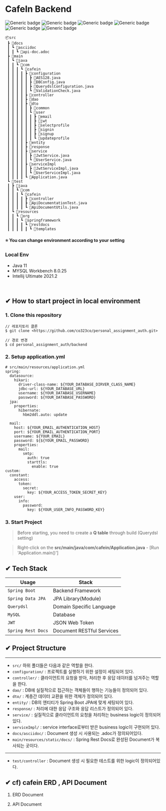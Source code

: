 # CafeIn Backend

![Generic badge](https://img.shields.io/badge/java-v11.0.11-green.svg) ![Generic badge](https://img.shields.io/badge/mysql-8.0.25-yellow.svg) ![Generic badge](https://img.shields.io/badge/springboot-v2.3.0-blue.svg) ![Generic badge](https://img.shields.io/badge/Gradle-v7.0.2-red.svg) ![Generic badge](https://img.shields.io/badge/querydsl-v4.3.1-blueviolet.svg) ![Generic badge](https://img.shields.io/badge/lombok-v1.18.12-orange.svg)

```
📦src
 ┣ 📂docs
 ┃ ┗ 📂asciidoc
 ┃ ┃ ┗ 📜api-doc.adoc
 ┣ 📂main
 ┃ ┗ 📂java
 ┃ ┃ ┗ 📂com
 ┃ ┃ ┃ ┗ 📂cafein
 ┃ ┃ ┃ ┃ ┣ 📂configuration
 ┃ ┃ ┃ ┃ ┃ ┣ 📜AES128.java
 ┃ ┃ ┃ ┃ ┃ ┣ 📜DBConfig.java
 ┃ ┃ ┃ ┃ ┃ ┣ 📜QuerydslConfiguration.java
 ┃ ┃ ┃ ┃ ┃ ┗ 📜ValidationCheck.java
 ┃ ┃ ┃ ┃ ┣ 📂controller
 ┃ ┃ ┃ ┃ ┣ 📂dao
 ┃ ┃ ┃ ┃ ┣ 📂dto
 ┃ ┃ ┃ ┃ ┃ ┣ 📂common
 ┃ ┃ ┃ ┃ ┃ ┗ 📂user
 ┃ ┃ ┃ ┃ ┃ ┃ ┣ 📂email
 ┃ ┃ ┃ ┃ ┃ ┃ ┣ 📂jwt
 ┃ ┃ ┃ ┃ ┃ ┃ ┣ 📂selectprofile
 ┃ ┃ ┃ ┃ ┃ ┃ ┣ 📂signin
 ┃ ┃ ┃ ┃ ┃ ┃ ┣ 📂signup
 ┃ ┃ ┃ ┃ ┃ ┃ ┗ 📂updateprofile
 ┃ ┃ ┃ ┃ ┣ 📂entity
 ┃ ┃ ┃ ┃ ┣ 📂response
 ┃ ┃ ┃ ┃ ┣ 📂service
 ┃ ┃ ┃ ┃ ┃ ┣ 📜JwtService.java
 ┃ ┃ ┃ ┃ ┃ ┗ 📜UserService.java
 ┃ ┃ ┃ ┃ ┣ 📂serviceImpl
 ┃ ┃ ┃ ┃ ┃ ┣ 📜JwtServiceImpl.java
 ┃ ┃ ┃ ┃ ┃ ┗ 📜UserServiceImpl.java
 ┃ ┃ ┃ ┃ ┗ 📜Application.java
 ┗ 📂test
 ┃ ┣ 📂java
 ┃ ┃ ┗ 📂com
 ┃ ┃ ┃ ┗ 📂cafein
 ┃ ┃ ┃ ┃ ┣ 📂controller
 ┃ ┃ ┃ ┃ ┣ 📜ApiDocumentationTest.java
 ┃ ┃ ┃ ┃ ┗ 📜ApiDocumentUtils.java
 ┃ ┗ 📂resources
 ┃ ┃ ┗ 📂org
 ┃ ┃ ┃ ┗ 📂springframework
 ┃ ┃ ┃ ┃ ┗ 📂restdocs
 ┃ ┃ ┃ ┃ ┃ ┗ 📂templates
```

#### :star: You can change environment according to your setting

### Local Env

- Java 11
- MYSQL Workbench 8.0.25
- Intellij Ultimate 2021.2

<br>

## ✔ How to start project in local environment

### 1. Clone this repository

```
// 레포지토리 클론
$ git clone <https://github.com/co323co/personal_assignment_auth.git>

// 경로 변경
$ cd personal_assignment_auth/backend
```

### 2. Setup application.yml

```
# src/main/resources/application.yml
spring:
  datasource:
    hikari:
      driver-class-name: ${YOUR_DATABASE_DIRVER_CLASS_NAME}
      jdbc-url: ${YOUR_DATABASE_URL}
      username: ${YOUR_DATABASE_USERNAME}
      password: ${YOUR_DATABASE_PASSWORD}
  jpa:
    properties:
      hibernate:
        hbm2ddl.auto: update

  mail:
    host: ${YOUR_EMAIL_AUTHENTICATION_HOST}
    port: ${YOUR_EMAIL_AUTHENTICATION_PORT}
    username: ${YOUR_EMAIL}
    password: ${${YOUR_EMAIL_PASSWORD}
    properties:
      mail:
        smtp:
          auth: true
          starttls:
            enable: true
custom:
  constant:
    access:
      token:
        secret:
          key: ${YOUR_ACCESS_TOKEN_SECRET_KEY}
    user:
      info:
        password:
          key: ${YOUR_USER_INFO_PASSWORD_KEY}
```

### 3. Start Project

> Before starting, you need to create a **Q table** through build (Querydsl setting)

> Right-click on the **src/main/java/com/cafein/Application.java** - [Run 'Application.main()']

## ✔ Tech Stack

| Usage              | Stack                     |
| ------------------ | ------------------------- |
| `Spring Boot`      | Backend Framework         |
| `Spring Data JPA`  | JPA Library(Module)       |
| `Querydsl`         | Domain Specific Language  |
| `MySQL`            | Database                  |
| `JWT`              | JSON Web Token            |
| `Spring Rest Docs` | Document RESTful Services |

## ✔ Project Structure

---

- `src/` 하위 폴더들은 다음과 같은 역할을 한다.
- `configuration/` : 프로젝트를 실행하기 위한 설정이 세팅되어 있다.
- `controller/` : 클라이언트의 요청을 받아, 처리한 후 응답 데이터를 넘겨주는 역할을 한다.
- `dao/` : DB에 실질적으로 접근하는 객체들이 행하는 기능들이 정의되어 있다.
- `dto/` : 계층간 데이터 교환을 위한 객체가 정의되어 있다.
- `entity/` : DB의 엔티티가 Spring Boot JPA에 맞게 세팅되어 있다.
- `response/` : 처리에 대한 응답 구조와 응답 리스트가 정의되어 있다.
- `service/` : 실질적으로 클라이언트의 요청을 처리하는 business logic이 정의되어 있다.
- `serviceImpl/` : service interface로부터 받은 business logic이 구현되어 있다.
- `docs/asciidoc/` : Document 생성 시 사용되는 .adoc가 정의되어있다.
- `main/resources/static/docs/` : Spring Rest Docs로 완성된 Document가 복사되는 곳이다.

---

- `test/controller` : Document 생성 시 필요한 테스트를 위한 logic이 정의되어있다.

## ✔ cf) cafein ERD , API Document

1. ERD Document


2. API Document

